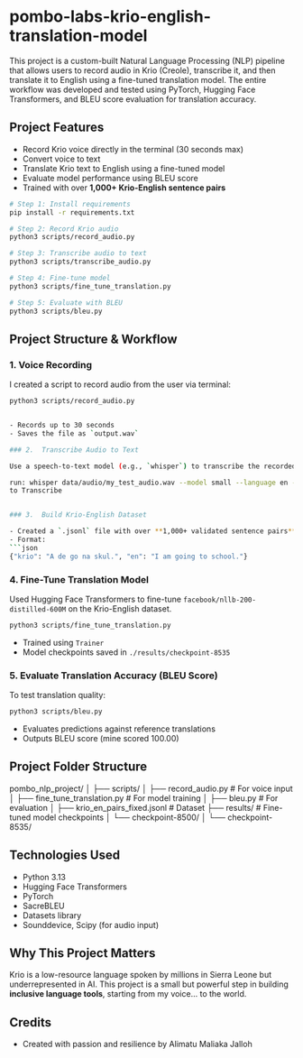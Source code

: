 # pombo-labs-krio-english-translation-model

This project is a custom-built Natural Language Processing (NLP) pipeline that allows users to record audio in Krio (Creole), transcribe it, and then translate it to English using a fine-tuned translation model. The entire workflow was developed and tested using PyTorch, Hugging Face Transformers, and BLEU score evaluation for translation accuracy.

## Project Features

- Record Krio voice directly in the terminal (30 seconds max)
- Convert voice to text
- Translate Krio text to English using a fine-tuned model
- Evaluate model performance using BLEU score
- Trained with over **1,000+ Krio-English sentence pairs**

```bash
# Step 1: Install requirements
pip install -r requirements.txt

# Step 2: Record Krio audio
python3 scripts/record_audio.py

# Step 3: Transcribe audio to text
python3 scripts/transcribe_audio.py

# Step 4: Fine-tune model
python3 scripts/fine_tune_translation.py

# Step 5: Evaluate with BLEU
python3 scripts/bleu.py
```

## Project Structure & Workflow

### 1. Voice Recording

I created a script to record audio from the user via terminal:

````bash
python3 scripts/record_audio.py


- Records up to 30 seconds
- Saves the file as `output.wav`

### 2.  Transcribe Audio to Text

Use a speech-to-text model (e.g., `whisper`) to transcribe the recorded Krio audio into text.

run: whisper data/audio/my_test_audio.wav --model small --language en --task transcribe --output_dir data/transcripts/
to Transcribe


### 3.  Build Krio-English Dataset

- Created a `.jsonl` file with over **1,000+ validated sentence pairs**.
- Format:
```json
{"krio": "A de go na skul.", "en": "I am going to school."}
````

### 4. Fine-Tune Translation Model

Used Hugging Face Transformers to fine-tune `facebook/nllb-200-distilled-600M` on the Krio-English dataset.

```bash
python3 scripts/fine_tune_translation.py
```

- Trained using `Trainer`
- Model checkpoints saved in `./results/checkpoint-8535`

### 5. Evaluate Translation Accuracy (BLEU Score)

To test translation quality:

```bash
python3 scripts/bleu.py
```

- Evaluates predictions against reference translations
- Outputs BLEU score (mine scored 100.00)

## Project Folder Structure

pombo_nlp_project/
│
├── scripts/
│ ├── record_audio.py # For voice input
│ ├── fine_tune_translation.py # For model training
│ ├── bleu.py # For evaluation
│
├── krio_en_pairs_fixed.jsonl # Dataset
├── results/ # Fine-tuned model checkpoints
│ └── checkpoint-8500/
│ └── checkpoint-8535/

## Technologies Used

- Python 3.13
- Hugging Face Transformers
- PyTorch
- SacreBLEU
- Datasets library
- Sounddevice, Scipy (for audio input)

## Why This Project Matters

Krio is a low-resource language spoken by millions in Sierra Leone but underrepresented in AI. This project is a small but powerful step in building **inclusive language tools**, starting from my voice... to the world.

## Credits

- Created with passion and resilience by Alimatu Maliaka Jalloh
